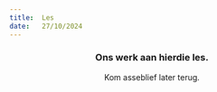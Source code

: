 ```yaml
---
title:  Les
date:   27/10/2024
---
```


### <center>Ons werk aan hierdie les.</center>
<center>Kom asseblief later terug.</center>